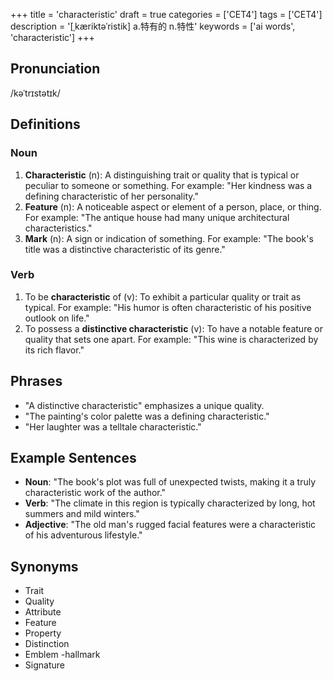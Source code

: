 +++
title = 'characteristic'
draft = true
categories = ['CET4']
tags = ['CET4']
description = '[ˌkæriktəˈristik] a.特有的 n.特性'
keywords = ['ai words', 'characteristic']
+++

## Pronunciation
/kəˈtrɪstətɪk/

## Definitions
### Noun
1. **Characteristic** (n): A distinguishing trait or quality that is typical or peculiar to someone or something. For example: "Her kindness was a defining characteristic of her personality."
2. **Feature** (n): A noticeable aspect or element of a person, place, or thing. For example: "The antique house had many unique architectural characteristics."
3. **Mark** (n): A sign or indication of something. For example: "The book's title was a distinctive characteristic of its genre."

### Verb
1. To be **characteristic** of (v): To exhibit a particular quality or trait as typical. For example: "His humor is often characteristic of his positive outlook on life."
2. To possess a **distinctive characteristic** (v): To have a notable feature or quality that sets one apart. For example: "This wine is characterized by its rich flavor."

## Phrases
- "A distinctive characteristic" emphasizes a unique quality.
- "The painting's color palette was a defining characteristic."
- "Her laughter was a telltale characteristic."

## Example Sentences
- **Noun**: "The book's plot was full of unexpected twists, making it a truly characteristic work of the author."
- **Verb**: "The climate in this region is typically characterized by long, hot summers and mild winters."
- **Adjective**: "The old man's rugged facial features were a characteristic of his adventurous lifestyle."

## Synonyms
- Trait
- Quality
- Attribute
- Feature
- Property
- Distinction
- Emblem
-hallmark
- Signature
